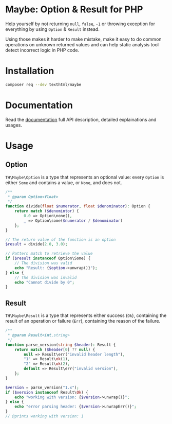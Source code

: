 # Maybe: Option & Result for PHP

Help yourself by not returning `null`, `false`, `-1` or throwing exception
for everything by using `Option` & `Result` instead.

Using those makes it harder to make mistake, make it easy to do common
operations on unknown returned values and can help static analysis tool detect
incorrect logic in PHP code.

# Installation

```sh
composer req --dev texthtml/maybe
```

# Documentation

Read the [documentation](https://doc.maybe.texthtml.net) full API description, detailed explainations and usages.

# Usage

## Option

`TH\Maybe\Option` is a type that represents an optional value: every `Option` is either `Some` and contains a value, or `None`, and does not.

```php
/**
 * @param Option<float>
 */
function divide(float $numerator, float $denominator): Option {
    return match ($denomintor) {
        0.0 => Option\none(),
        _ => Option\some($numerator / $denominator)
    };
}

// The return value of the function is an option
$result = divide(2.0, 3.0);

// Pattern match to retrieve the value
if ($result instanceof Option\Some) {
    // The division was valid
    echo "Result: {$option->unwrap()}");
} else {
    // The division was invalid
    echo "Cannot divide by 0";
}
```

## Result

`TH\Maybe\Result` is a type that represents either success (`Ok`), containing the result of an operation or failure (`Err`), containing the reason of the failure.

```php
/**
 * @param Result<int,string>
 */
function parse_version(string $header): Result {
    return match ($header[0] ?? null) {
        null => Result\err("invalid header length"),
        "1" => Result\ok(1),
        "2" => Result\ok(2),
        default => Result\err("invalid version"),
    };
}

$version = parse_version("1.x");
if ($version instanceof Result\Ok) {
    echo "working with version: {$version->unwrap()}";
} else {
    echo "error parsing header: {$version->unwrapErr()}";
}
// @prints working with version: 1
```
